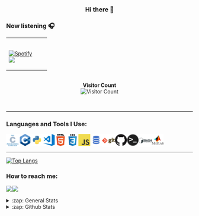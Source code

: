 <h3 align="center"> Hi there 👋 </h3>

<!--
**Na93r/Na93r** is a ✨ _special_ ✨ repository because its `README.md` (this file) appears on your GitHub profile.

So you reach here and want to copy something, go ahead!😉:
## I'm a Electrical Engineer student and Beginner Programmer!
- 🔭 I’m currently working on ...
- 🌱 I’m currently learning <img height="20" width="20" src="https://img.shields.io/badge/%20-%2300599C.svg?&style=for-the-badge&logo=c&logoColor=white"/>
- 👯 I’m looking to collaborate on ...
- 🤔 I’m looking for help with ...
- 💬 Ask me about ...
- 📫 How to reach me: ...
- 🥅 2020 Goals: Learn more about C programming language
- ⚡ Fun fact: I love to draw and play video games
-->

### Now listening 🎧
<table width="100%"> 
  
  <tr>
 
  <td width="70%">
      
&nbsp; <br> [![Spotify](https://novatorem.na93r.vercel.app/api/spotify-playing)](https://open.spotify.com/user/ylestyy8su7ioi94k0uxrrjro?si=NS4PT3iuTo-3LXtlyjT8bQ)
<br><img src="https://img.shields.io/badge/spotify-Lil_Naz-1DB954?style=flat-square&logo=spotify&logoColor=white">
  </td>
 
  </table>

  <p align="center">
  <br>
 <b>Visitor Count</b><br>
  <img src="https://profile-counter.glitch.me/na93r/count.svg" alt="Visitor Count"/>
</p>
<br>
<hr>

### Languages and Tools I Use:

<img align="left" alt="C language" height="35px" width="35px" src="https://raw.githubusercontent.com/github/explore/80688e429a7d4ef2fca1e82350fe8e3517d3494d/topics/c/c.png">
<img align="left" alt="C plus plus" height="32px" width="32px"src="https://raw.githubusercontent.com/github/explore/80688e429a7d4ef2fca1e82350fe8e3517d3494d/topics/cpp/cpp.png">
<img align="left" alt="Python" height="32px" width="32px"src="https://raw.githubusercontent.com/github/explore/80688e429a7d4ef2fca1e82350fe8e3517d3494d/topics/python/python.png">
<img align="left" alt="Visual Studio Code" height="32px" width="32px" src="https://raw.githubusercontent.com/github/explore/80688e429a7d4ef2fca1e82350fe8e3517d3494d/topics/visual-studio-code/visual-studio-code.png" />
<img align="left" alt="HTML5" height="32px" width="32px" src="https://raw.githubusercontent.com/github/explore/80688e429a7d4ef2fca1e82350fe8e3517d3494d/topics/html/html.png" />
<img align="left" alt="CSS3" height="32px" width="32px" src="https://raw.githubusercontent.com/github/explore/80688e429a7d4ef2fca1e82350fe8e3517d3494d/topics/css/css.png" />
<img align="left" alt="JavaScript" height="32px" width="32px" src="https://raw.githubusercontent.com/github/explore/80688e429a7d4ef2fca1e82350fe8e3517d3494d/topics/javascript/javascript.png" />
<img align="left" alt="SQL" height="32px" width="32px" src="https://raw.githubusercontent.com/github/explore/80688e429a7d4ef2fca1e82350fe8e3517d3494d/topics/sql/sql.png" />
<img align="left" alt="Git" height="35px" width="35px" src="https://raw.githubusercontent.com/github/explore/80688e429a7d4ef2fca1e82350fe8e3517d3494d/topics/git/git.png" />
<img align="left" alt="GitHub" height="32px" width="32px" src="https://raw.githubusercontent.com/github/explore/78df643247d429f6cc873026c0622819ad797942/topics/github/github.png" />
<img align="left" alt="Terminal" height="32px" width="32px" src="https://raw.githubusercontent.com/github/explore/80688e429a7d4ef2fca1e82350fe8e3517d3494d/topics/terminal/terminal.png" />
<img align="left" alt="Bash" height="35px" width="35px" src="https://raw.githubusercontent.com/github/explore/80688e429a7d4ef2fca1e82350fe8e3517d3494d/topics/bash/bash.png">
<img align="left" alt="Matlab" height="32px" width="32px"  src="https://raw.githubusercontent.com/github/explore/80688e429a7d4ef2fca1e82350fe8e3517d3494d/topics/matlab/matlab.png">
<br>
<br>

---

[![Top Langs](https://github-readme-stats.na93r.vercel.app/api/top-langs/?username=Na93r&layout=compact)](https://github.com/na93r)
### How to reach me:

[<img align="left" src="https://img.shields.io/badge/linkedin-%230077B5.svg?&style=for-the-badge&logo=linkedin&logoColor=white" target="_blank" />][linkedin]
[<img align="left" src="https://img.shields.io/badge/Instagram%20-%23E4405F.svg?&style=for-the-badge&logo=Instagram&logoColor=white" />][instagram]
<br>


<details>
   <summary>:zap: General Stats</summary>
  <br>
<img src="https://wakatime.com/share/@be83b6f2-4a85-4ecb-8693-b72f74ac8e7d/5604dcca-ffc7-460f-8c3f-d2a25a01acb5.svg" height="400" width="600">
<br>
<img src="https://wakatime.com/share/@be83b6f2-4a85-4ecb-8693-b72f74ac8e7d/f66d17a3-3d24-4dca-b2a7-3afd248f731b.svg" height="400" width="600">
  
<br>
<!--START_SECTION:waka-->

**I'm a Night 🦉** 

```text
🌞 Morning    71 commits     ███░░░░░░░░░░░░░░░░░░░░░░   14.43% 
🌆 Daytime    159 commits    ████████░░░░░░░░░░░░░░░░░   32.32% 
🌃 Evening    151 commits    ███████░░░░░░░░░░░░░░░░░░   30.69% 
🌙 Night      111 commits    █████░░░░░░░░░░░░░░░░░░░░   22.56%

```
📅 **I'm Most Productive on Sunday** 

```text
Monday       76 commits     ███░░░░░░░░░░░░░░░░░░░░░░   15.45% 
Tuesday      55 commits     ██░░░░░░░░░░░░░░░░░░░░░░░   11.18% 
Wednesday    52 commits     ██░░░░░░░░░░░░░░░░░░░░░░░   10.57% 
Thursday     77 commits     ████░░░░░░░░░░░░░░░░░░░░░   15.65% 
Friday       66 commits     ███░░░░░░░░░░░░░░░░░░░░░░   13.41% 
Saturday     59 commits     ███░░░░░░░░░░░░░░░░░░░░░░   11.99% 
Sunday       107 commits    █████░░░░░░░░░░░░░░░░░░░░   21.75%

```


📊 **This Week I Spent My Time On** 

```text
⌚︎ Time Zone: Asia/Kolkata

💬 Programming Languages: 
Python                   5 hrs 54 mins       ████████████████░░░░░░░░░   65.22% 
PHP                      1 hr 13 mins        ███░░░░░░░░░░░░░░░░░░░░░░   13.61% 
JSON                     57 mins             ██░░░░░░░░░░░░░░░░░░░░░░░   10.53% 
Markdown                 45 mins             ██░░░░░░░░░░░░░░░░░░░░░░░   8.44% 
Docker                   4 mins              ░░░░░░░░░░░░░░░░░░░░░░░░░   0.92%

🔥 Editors: 
PyCharm                  5 hrs 59 mins       ████████████████░░░░░░░░░   66.18% 
WebStorm                 1 hr 49 mins        █████░░░░░░░░░░░░░░░░░░░░   20.13% 
PhpStorm                 1 hr 14 mins        ███░░░░░░░░░░░░░░░░░░░░░░   13.69%

💻 Operating System: 
Windows                  9 hrs 3 mins        █████████████████████████   100.0%

```

**I Mostly Code in Vue** 

```text
Vue                      11 repos            ███████░░░░░░░░░░░░░░░░░░   28.21% 
JavaScript               8 repos             █████░░░░░░░░░░░░░░░░░░░░   20.51% 
Java                     6 repos             ███░░░░░░░░░░░░░░░░░░░░░░   15.38% 
Dart                     3 repos             ██░░░░░░░░░░░░░░░░░░░░░░░   7.69% 
PHP                      3 repos             ██░░░░░░░░░░░░░░░░░░░░░░░   7.69%

```


**Timeline**

<!--END_SECTION:waka-->
  
</details>

<details>
  <summary>:zap: Github Stats</summary>
<img align="left" src="https://github-readme-stats.na93r.vercel.app/api?username=Na93r&show_icons=true&hide_border=true" />
</details>

[instagram]: https://instagram.com/na93r_
[linkedin]:https://www.linkedin.com/in/nasser-malam-81a7a4139/

